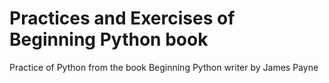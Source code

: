 # Practices and Exercises of Beginning Python book

Practice of Python from the book Beginning Python writer by James Payne
